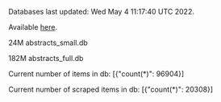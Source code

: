 Databases last updated: Wed May  4 11:17:40 UTC 2022. 

Available [here](https://github.com/cbeauhilton/ash-db/releases).


24M	abstracts_small.db

182M	abstracts_full.db

Current number of items in db:
[{"count(*)": 96904}]

Current number of scraped items in db:
[{"count(*)": 20308}]

